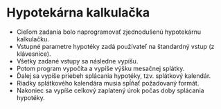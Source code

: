 # Hypotekárna kalkulačka

- Cieľom zadania bolo naprogramovať zjednodušenú hypotekárnu kalkulačku. 
- Vstupné parametre hypotéky zadá používateľ na štandardný vstup (z klávesnice). 
- Všetky zadané vstupy sa následne vypíšu.
- Potom program vypočíta a vypíše výšku mesačnej splátky. 
- Ďalej sa vypíše priebeh splácania hypotéky, tzv. splátkový kalendár. 
- Riadky splátkového kalendára musia spĺňať požadovaný formát. 
- Nakoniec sa vypíše celkový zaplatený úrok počas doby splácania hypotéky.
